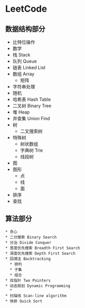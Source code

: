 
# LeetCode 
## 数据结构部分
   * 比特位操作
   * 数学
   * 栈 Stack
   * 队列 Queue
   * 链表 Linked List 
   * 数组 Array
     * 矩阵 
   * 字符串处理
   * 随机
   * 哈希表 Hash Table
   * 二叉树 Binary Tree  
   * 堆 Heap
   * 并查集 Union Find
   * 树
     * 二叉搜索树 
   * 特殊树
     * 树状数组
     * 字典树 Trie
     * 线段树
   * 图
   * 图形
     * 点
     * 线
     * 面
   * 排序
   * 查找

##  算法部分
    * 贪心
    * 二分搜索 Binary Search 
    * 分治 Divide Conquer 
    * 宽度优先搜索 Breadth First Search 
    * 深度优先搜索 Depth First Search
    * 回溯法 Backtracking
      * 排列
      * 子集
      * 组合 
    * 双指针 Two Pointers 
    * 动态规划 Dynamic Programming 
      * 
    * 扫描线 Scan-line algorithm
    * 快排 Quick Sort

